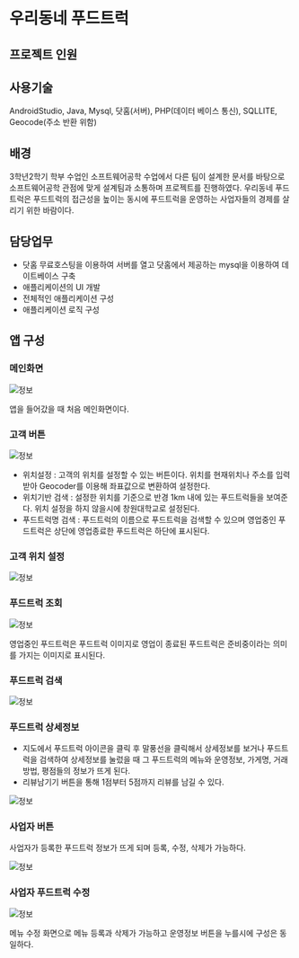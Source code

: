 # 우리동네 푸드트럭

## 프로젝트 인원

## 사용기술 

AndroidStudio, Java, Mysql, 닷홈(서버), PHP(데이터 베이스 통신), SQLLITE, Geocode(주소 반환 위함)

## 배경 

3학년2학기 학부 수업인 소프트웨어공학 수업에서 다른 팀이 설계한 문서를 바탕으로 소프트웨어공학 관점에 맞게 설계팀과 소통하며 프로젝트를 진행하였다. 우리동네 푸드트럭은 푸드트럭의 접근성을 높이는 동시에 푸드트럭을 운영하는 사업자들의 경제를 살리기 위한 바람이다.

## 담당업무

- 닷홈 무료호스팅을 이용하여 서버를 열고 닷홈에서 제공하는 mysql을 이용하여 데이트베이스 구축
- 애플리케이션의 UI 개발
- 전체적인 애플리케이션 구성
- 애플리케이션 로직 구성

## 앱 구성

### 메인화면

![정보](image/메인화면.png)

앱을 들어갔을 때 처음 메인화면이다.

### 고객 버튼

![정보](image/고객.png)

- 위치설정 : 고객의 위치를 설정할 수 있는 버튼이다. 위치를 현재위치나 주소를 입력받아 Geocoder를 이용해 좌표값으로 변환하여 설정한다.
- 위치기반 검색 : 설정한 위치를 기준으로 반경 1km 내에 있는 푸드트럭들을 보여준다. 위치 설정을 하지 않을시에 창원대학교로 설정된다.
- 푸드트럭명 검색 : 푸드트럭의 이름으로 푸드트럭을 검색할 수 있으며 영업중인 푸드트럭은 상단에 영업종료한 푸드트럭은 하단에 표시된다.

### 고객 위치 설정

![정보](image/고객위치설정.png)

### 푸드트럭 조회

![정보](image/푸드트럭조회.png)

영업중인 푸드트럭은 푸드트럭 이미지로 영업이 종료된 푸드트럭은 준비중이라는 의미를 가지는 이미지로 표시된다.

### 푸드트럭 검색

![정보](image/푸드트럭검색.png)

### 푸드트럭 상세정보

- 지도에서 푸드트럭 아이콘을 클릭 후 말풍선을 클릭해서 상세정보를 보거나 푸드트럭을 검색하여 상세정보를 눌렀을 때 그 푸드트럭의 메뉴와 운영정보, 가게명, 거래방법, 평점들의 정보가 뜨게 된다.
- 리뷰남기기 버튼을 통해 1점부터 5점까지 리뷰를 남길 수 있다.

![정보](image/푸드트럭상세정보.png)

### 사업자 버튼

사업자가 등록한 푸드트럭 정보가 뜨게 되며 등록, 수정, 삭제가 가능하다.

![정보](image/사업자푸드트럭상세정보.png)

### 사업자 푸드트럭 수정

![정보](image/메뉴수정.png)

메뉴 수정 화면으로 메뉴 등록과 삭제가 가능하고 운영정보 버튼을 누를시에 구성은 동일하다.
